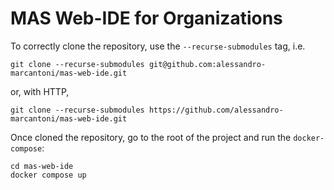# MAS Web-IDE for Organizations

To correctly clone the repository, use the `--recurse-submodules` tag, i.e.

```
git clone --recurse-submodules git@github.com:alessandro-marcantoni/mas-web-ide.git
```

or, with HTTP,

```
git clone --recurse-submodules https://github.com/alessandro-marcantoni/mas-web-ide.git
```

Once cloned the repository, go to the root of the project and run the `docker-compose`:

```
cd mas-web-ide
docker compose up
```
